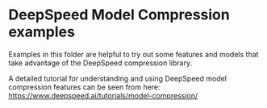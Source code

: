 # DeepSpeed Model Compression examples

Examples in this folder are helpful to try out some features and models that take advantage of the DeepSpeed compression library.

A detailed tutorial for understanding and using DeepSpeed model compression features can be seen from here: https://www.deepspeed.ai/tutorials/model-compression/
